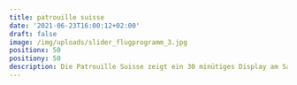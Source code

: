 ```yaml
---
title: patrouille suisse
date: '2021-06-23T16:00:12+02:00'
draft: false
image: /img/uploads/slider_flugprogramm_3.jpg
positionx: 50
positiony: 50
description: Die Patrouille Suisse zeigt ein 30 minütiges Display am Samstag Nachmittag.
---
```


